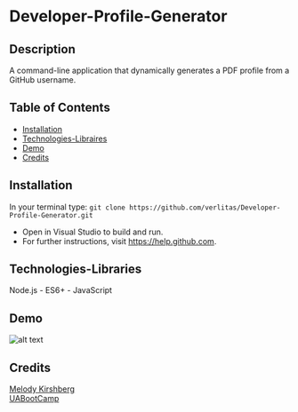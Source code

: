 # Developer-Profile-Generator

## Description
A command-line application that dynamically generates a PDF profile from a GitHub username.

## Table of Contents
* [Installation](#installation)
* [Technologies-Libraires](#technologies-libraires)
* [Demo](#demo)
* [Credits](#credits)

## Installation
In your terminal type:
```git clone https://github.com/verlitas/Developer-Profile-Generator.git```
* Open in Visual Studio to build and run.
* For further instructions, visit https://help.github.com.

## Technologies-Libraries
Node.js - ES6+ - JavaScript

## Demo
![alt text](devprogen.gif "Demo")

## Credits
[Melody Kirshberg](https://github.com/verlitas)  
[UABootCamp](https://bootcamp.ce.arizona.edu/coding/)
